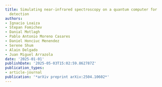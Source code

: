 ```yaml
---
title: Simulating near-infrared spectroscopy on a quantum computer for enhanced chemical
  detection
authors:
- Ignacio Loaiza
- Stepan Fomichev
- Danial Motlagh
- Pablo Antonio Moreno Casares
- Daniel Honciuc Menendez
- Serene Shum
- Alain Delgado
- Juan Miguel Arrazola
date: '2025-01-01'
publishDate: '2025-05-03T15:02:59.862787Z'
publication_types:
- article-journal
publication: '*arXiv preprint arXiv:2504.10602*'
---
```

